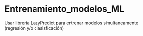 # Entrenamiento_modelos_ML
Usar libreria LazyPredict para entrenar modelos simultaneamente (regresión y/o clasisficación)
